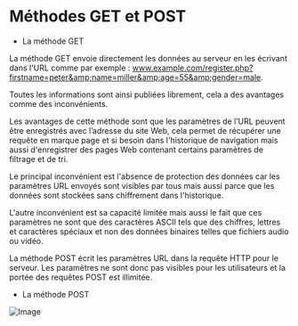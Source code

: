 # Méthodes GET et POST 
* La méthode GET

La méthode GET envoie directement les données au serveur en les écrivant dans l'URL comme par exemple : www.example.com/register.php?firstname=peter&amp;name=miller&amp;age=55&amp;gender=male.

Toutes les informations sont ainsi publiées librement, cela a des avantages comme des inconvénients. 

Les avantages de cette méthode sont que les paramètres de l’URL peuvent être enregistrés avec l’adresse du site Web, cela permet de récupérer une requête en marque page et si besoin dans l'historique de navigation mais aussi d'enregistrer des pages Web contenant certains paramètres de filtrage et de tri. 

Le principal inconvénient est l'absence de protection des données car les paramètres URL envoyés sont visibles par tous mais aussi parce que les données sont stockées sans chiffrement dans l'historique. 

L'autre inconvénient est sa capacité limitée mais aussi le fait que ces paramètres ne sont que des caractères ASCII tels que des chiffres, lettres et caractères spéciaux et non des données binaires telles que fichiers audio ou vidéo. 

La méthode POST écrit les paramètres URL dans la requête HTTP pour le serveur. Les paramètres ne sont donc pas visibles pour les utilisateurs et la portée des requêtes POST est illimitée.

* La méthode POST


![Image](https://2.bp.blogspot.com/-Y3I4eNUzdt0/VFTA2CgINyI/AAAAAAAAU7w/zUYYGUt1Z_4/s1600/difference_between_get_and_post_method.png)
